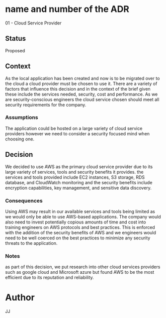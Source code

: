 # name and number of the ADR
01 - Cloud Service Provider 

## Status
Proposed

## Context
As the local application has been created and now is to be migrated over to the cloud a cloud provider must be chosen to use it. There are a variety of factors that influence this decision and in the context of the brief given these include the services needed, security, cost and performance. As we are security-conscious engineers the cloud service chosen should meet all security requirements for the company.

### Assumptions
The application could be hosted on a large variety of cloud service providers however we need to consider a security focused mind when choosing one.

## Decision
We decided to use AWS as the primary cloud service provider due to its large variety of services, tools and security benefits it provides. the services and tools provided include EC2 instances, S3 storage, RDS database, and CloudWatch monitoring and the security benefits include encryption capabilities, key management, and sensitive data discovery.

### Consequences
Using AWS may result in our available services and tools being limited as we would only be able to use AWS-based applications. The company would also need to invest potentially copious amounts of time and cost into training engineers on AWS protocols and best practices. This is enforced with the addition of the security benefits of AWS and we engineers would need to be well coerced on the best practices to minimize any security threats to the application.

### Notes
as part of this decision, we put research into other cloud services providers such as google cloud and Microsoft azure but found AWS to be the most efficient due to its reputation and reliability. 

# Author 
JJ 